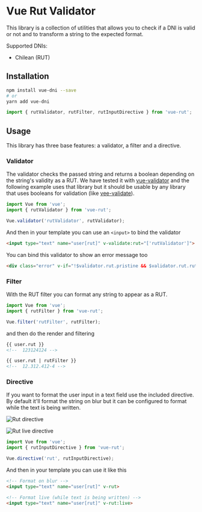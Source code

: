 # Vue Rut Validator

This library is a collection of utilities that allows you to check if a DNI is valid or not and to transform a string to the expected format.

Supported DNIs:
- Chilean (RUT)


## Installation

```bash
npm install vue-dni --save
# or
yarn add vue-dni
```


```javascript
import { rutValidator, rutFilter, rutInputDirective } from 'vue-rut';
```

## Usage

This library has three base features: a validator, a filter and a directive.

### Validator
The validator checks the passed string and returns a boolean depending on the string's validity as a RUT. We have tested it with [vue-validator](https://github.com/kazupon/vue-validator) and the following example uses that library but it should be usable by any library that uses booleans for validation (like [vee-validate](http://vee-validate.logaretm.com/rules#custom-rules)).

```javascript
import Vue from 'vue';
import { rutValidator } from 'vue-rut';

Vue.validator('rutValidator', rutValidator);

```

And then in your template you can use an `<input>` to bind the validator

```HTML
<input type="text" name="user[rut]" v-validate:rut="['rutValidator']">
```

You can bind this validator to show an error message too

```HTML
<div class="error" v-if="!$validator.rut.pristine && $validator.rut.rutValidator">This RUT is not valid</div>
```

### Filter

With the RUT filter you can format any string to appear as a RUT.

```javascript
import Vue from 'vue';
import { rutFilter } from 'vue-rut';

Vue.filter('rutFilter', rutFilter);
```

and then do the render and filtering

```HTML
{{ user.rut }}
<!--  123124124 -->

{{ user.rut | rutFilter }}
<!--  12.312.412-4 -->
```

### Directive

If you want to format the user input in a text field use the included directive.
By default it'll format the string on blur but it can be configured to format while
the text is being written.

![Rut directive](http://i.imgur.com/s6eRYSF.gif)

![Rut live directive](http://i.imgur.com/dCkXiXc.gif)

```javascript
import Vue from 'vue';
import { rutInputDirective } from 'vue-rut';

Vue.directive('rut', rutInputDirective);
```

And then in your template you can use it like this

```HTML
<!-- Format on blur -->
<input type="text" name="user[rut]" v-rut>

<!-- Format live (while text is being written) -->
<input type="text" name="user[rut]" v-rut:live>
```
